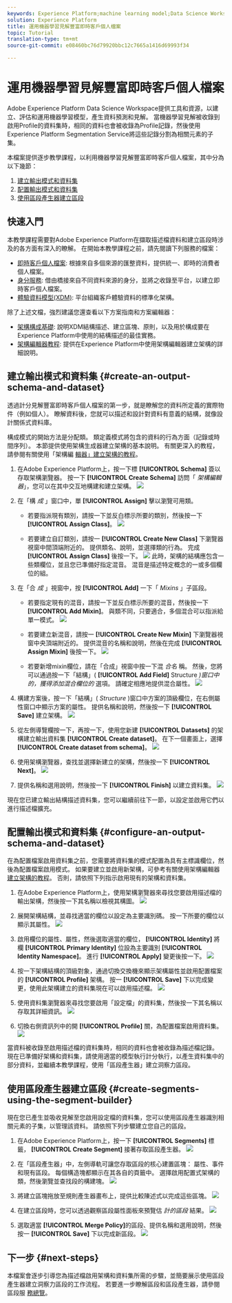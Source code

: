 ```yaml
---
keywords: Experience Platform;machine learning model;Data Science Workspace;Real-time Customer Profile;popular topics
solution: Experience Platform
title: 運用機器學習見解豐富即時客戶個人檔案
topic: Tutorial
translation-type: tm+mt
source-git-commit: e08460bc76d79920bbc12c7665a1416d69993f34

---
```



# 運用機器學習見解豐富即時客戶個人檔案

Adobe Experience Platform Data Science Workspace提供工具和資源，以建立、評估和運用機器學習模型，產生資料預測和見解。 當機器學習見解被收錄到啟用Profile的資料集時，相同的資料也會被收錄為Profile記錄，然後使用Experience Platform Segmentation Service將這些記錄分割為相關元素的子集。

本檔案提供逐步教學課程，以利用機器學習見解豐富即時客戶個人檔案，其中分為以下幾節：

1. [建立輸出模式和資料集](#create-an-output-schema-and-dataset)
2. [配置輸出模式和資料集](#configure-an-output-schema-and-dataset)
3. [使用區段產生器建立區段](#create-segments-using-the-segment-builder)

## 快速入門

本教學課程需要對Adobe Experience Platform在擷取描述檔資料和建立區段時涉及的各方面有深入的瞭解。 在開始本教學課程之前，請先閱讀下列服務的檔案：

* [即時客戶個人檔案](../../rtcdp/overview.md): 根據來自多個來源的匯整資料，提供統一、即時的消費者個人檔案。
* [身分服務](../../identity-service/home.md): 借由橋接來自不同資料來源的身分，並將之收錄至平台，以建立即時客戶個人檔案。
* [體驗資料模型(XDM)](../../xdm/home.md): 平台組織客戶體驗資料的標準化架構。

除了上述文檔，強烈建議您還查看以下方案指南和方案編輯器：

* [架構構成基礎](../../xdm/schema/composition.md): 說明XDM結構描述、建立區塊、原則，以及用於構成要在Experience Platform中使用的結構描述的最佳實務。
* [架構編輯器教程](../../xdm/tutorials/create-schema-ui.md): 提供在Experience Platform中使用架構編輯器建立架構的詳細說明。

## 建立輸出模式和資料集 {#create-an-output-schema-and-dataset}

透過計分見解豐富即時客戶個人檔案的第一步，就是瞭解您的資料所定義的實際物件（例如個人）。 瞭解資料後，您就可以描述和設計對資料有意義的結構，就像設計關係式資料庫。

構成模式的開始方法是分配類。 類定義模式將包含的資料的行為方面（記錄或時間序列）。 本節提供使用架構生成器建立架構的基本說明。 有關更深入的教程，請參閱有關使用「架構編 [輯器」建立架構的教程](../../xdm/tutorials/create-schema-ui.md)。

1. 在Adobe Experience Platform上，按一下標 **[!UICONTROL Schema]** 簽以存取架構瀏覽器。 按一下 **[!UICONTROL Create Schema]** 訪問「 *架構編輯器*」，您可以在其中交互地構建和建立架構。
   ![](../images/models-recipes/enrich-rtcdp/schema_browser.png)

2. 在「構 *成* 」窗口中，單 **[!UICONTROL Assign]** 擊以瀏覽可用類。
   * 若要指派現有類別，請按一下並反白標示所要的類別，然後按一下 **[!UICONTROL Assign Class]**。
      ![](../images/models-recipes/enrich-rtcdp/existing_class.png)

   * 若要建立自訂類別，請按一 **[!UICONTROL Create New Class]** 下瀏覽器視窗中間頂端附近的。 提供類名、說明，並選擇類的行為。 完成 **[!UICONTROL Assign Class]** 後按一下。
      ![](../images/models-recipes/enrich-rtcdp/create_new_class.png)
   此時，架構的結構應包含一些類欄位，並且您已準備好指定混音。 混音是描述特定概念的一或多個欄位的組。

3. 在「合 *成* 」視窗中，按 **[!UICONTROL Add]** 一下「 *Mixins* 」子區段。
   * 若要指定現有的混音，請按一下並反白標示所要的混音，然後按一下 **[!UICONTROL Add Mixin]**。 與類不同，只要適合，多個混合可以指派給單一模式。
      ![](../images/models-recipes/enrich-rtcdp/existing_mixin.png)

   * 若要建立新混音，請按一 **[!UICONTROL Create New Mixin]** 下瀏覽器視窗中央頂端附近的。 提供混音的名稱和說明，然後在完成 **[!UICONTROL Assign Mixin]** 後按一下。
      ![](../images/models-recipes/enrich-rtcdp/create_new_mixin.png)

   * 若要新增mixin欄位，請在「合成」視窗中按一下混 *合名* 稱。 然後，您將可以通過按一下「結構」( **[!UICONTROL Add Field]** Structure *)窗口中的，獲得添加混合欄位的* 選項。 請確定相應地提供混合屬性。
      ![](../images/models-recipes/enrich-rtcdp/mixin_properties.png)

4. 構建方案後，按一下「結構」( *Structure* )窗口中方案的頂級欄位，在右側屬性窗口中顯示方案的屬性。 提供名稱和說明，然後按一下 **[!UICONTROL Save]** 建立架構。
   ![](../images/models-recipes/enrich-rtcdp/save_schema.png)

5. 從左側導覽欄按一下，再按一下，使用您新建 **[!UICONTROL Datasets]** 的架構建立輸出資料集 **[!UICONTROL Create dataset]**。 在下一個畫面上，選擇 **[!UICONTROL Create dataset from schema]**。
   ![](../images/models-recipes/enrich-rtcdp/dataset_overview.png)

6. 使用架構瀏覽器，查找並選擇新建立的架構，然後按一下 **[!UICONTROL Next]**。
   ![](../images/models-recipes/enrich-rtcdp/choose_schema.png)

7. 提供名稱和選用說明，然後按一下 **[!UICONTROL Finish]** 以建立資料集。
   ![](../images/models-recipes/enrich-rtcdp/configure_dataset.png)

現在您已建立輸出結構描述資料集，您可以繼續前往下一節，以設定並啟用它們以進行描述檔擴充。

## 配置輸出模式和資料集 {#configure-an-output-schema-and-dataset}

在為配置檔案啟用資料集之前，您需要將資料集的模式配置為具有主標識欄位，然後為配置檔案啟用模式。 如果要建立並啟用新架構，可參考有關使用架構編輯器 [建立架構的教程](../../xdm/tutorials/create-schema-ui.md)。 否則，請依照下列指示啟用現有的架構和資料集。

1. 在Adobe Experience Platform上，使用架構瀏覽器來尋找您要啟用描述檔的輸出架構，然後按一下其名稱以檢視其構圖。
   ![](../images/models-recipes/enrich-rtcdp/schemas.png)

2. 展開架構結構，並尋找適當的欄位以設定為主要識別碼。 按一下所要的欄位以顯示其屬性。
   ![](../images/models-recipes/enrich-rtcdp/schema_structure.png)

3. 啟用欄位的屬性、屬性，然後選取適當的欄位， **[!UICONTROL Identity]** 將欄 **[!UICONTROL Primary Identity]** 位設為主要識別 **[!UICONTROL Identity Namespace]**。 進行 **[!UICONTROL Apply]** 變更後按一下。
   ![](../images/models-recipes/enrich-rtcdp/set_identity.png)

4. 按一下架構結構的頂級對象，通過切換交換機來顯示架構屬性並啟用配置檔案的 **[!UICONTROL Profile]** 架構。 按一 **[!UICONTROL Save]** 下以完成變更，使用此架構建立的資料集現在可以啟用描述檔。
   ![](../images/models-recipes/enrich-rtcdp/enable_schema.png)

5. 使用資料集瀏覽器來尋找您要啟用「設定檔」的資料集，然後按一下其名稱以存取其詳細資訊。
   ![](../images/models-recipes/enrich-rtcdp/datasets.png)

6. 切換右側資訊列中的開 **[!UICONTROL Profile]** 關，為配置檔案啟用資料集。
   ![](../images/models-recipes/enrich-rtcdp/enable_dataset.png)

當資料被收錄至啟用描述檔的資料集時，相同的資料也會被收錄為描述檔記錄。 現在已準備好架構和資料集，請使用適當的模型執行計分執行，以產生資料集中的部分資料，並繼續本教學課程，使用「區段產生器」建立洞察力區段。

## 使用區段產生器建立區段 {#create-segments-using-the-segment-builder}

現在您已產生並吸收見解至您啟用設定檔的資料集，您可以使用區段產生器識別相關元素的子集，以管理該資料。 請依照下列步驟建立您自己的區段。

1. 在Adobe Experience Platform上，按一下 **[!UICONTROL Segments]** 標籤， **[!UICONTROL Create Segment]** 接著存取區段產生器。
   ![](../images/models-recipes/enrich-rtcdp/segments_overview.png)

2. 在「區段產生器」中，左側導軌可讓您存取區段的核心建置區塊： 屬性、事件和現有區段。 每個構造塊都顯示在其各自的頁籤中。 選擇啟用配置式架構的類，然後瀏覽並查找段的構建塊。
   ![](../images/models-recipes/enrich-rtcdp/segment_builder.png)

3. 將建立區塊拖放至規則產生器畫布上，提供比較陳述式以完成這些區塊。
   ![](../images/models-recipes/enrich-rtcdp/drag_fill.gif)

4. 在建立區段時，您可以透過觀察區段屬性面板來預覽估 *計的區段* 結果。
   ![](../images/models-recipes/enrich-rtcdp/preview_segment.gif)

5. 選取適當 **[!UICONTROL Merge Policy]**&#x200B;的區段、提供名稱和選用說明，然後按一 **[!UICONTROL Save]** 下以完成新區段。
   ![](../images/models-recipes/enrich-rtcdp/save_segment.png)


## 下一步 {#next-steps}

本檔案會逐步引導您為描述檔啟用架構和資料集所需的步驟，並簡要展示使用區段產生器建立洞察力區段的工作流程。 若要進一步瞭解區段和區段產生器，請參閱區段服 [務總覽](../../segmentation/home.md)。